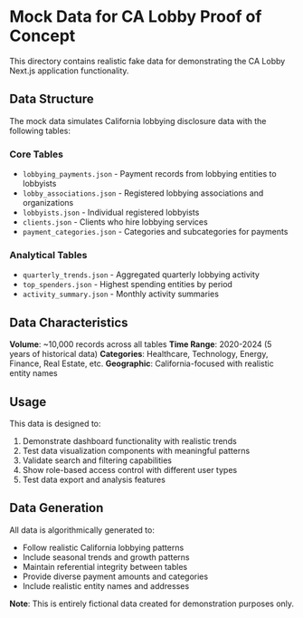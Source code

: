# Mock Data for CA Lobby Proof of Concept

This directory contains realistic fake data for demonstrating the CA Lobby Next.js application functionality.

## Data Structure

The mock data simulates California lobbying disclosure data with the following tables:

### Core Tables
- `lobbying_payments.json` - Payment records from lobbying entities to lobbyists
- `lobby_associations.json` - Registered lobbying associations and organizations
- `lobbyists.json` - Individual registered lobbyists
- `clients.json` - Clients who hire lobbying services
- `payment_categories.json` - Categories and subcategories for payments

### Analytical Tables
- `quarterly_trends.json` - Aggregated quarterly lobbying activity
- `top_spenders.json` - Highest spending entities by period
- `activity_summary.json` - Monthly activity summaries

## Data Characteristics

**Volume**: ~10,000 records across all tables
**Time Range**: 2020-2024 (5 years of historical data)
**Categories**: Healthcare, Technology, Energy, Finance, Real Estate, etc.
**Geographic**: California-focused with realistic entity names

## Usage

This data is designed to:
1. Demonstrate dashboard functionality with realistic trends
2. Test data visualization components with meaningful patterns
3. Validate search and filtering capabilities
4. Show role-based access control with different user types
5. Test data export and analysis features

## Data Generation

All data is algorithmically generated to:
- Follow realistic California lobbying patterns
- Include seasonal trends and growth patterns
- Maintain referential integrity between tables
- Provide diverse payment amounts and categories
- Include realistic entity names and addresses

**Note**: This is entirely fictional data created for demonstration purposes only.